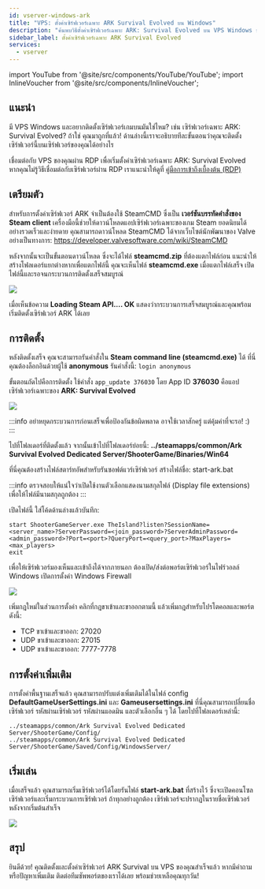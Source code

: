 ```yaml
---
id: vserver-windows-ark
title: "VPS: ตั้งค่าเซิร์ฟเวอร์เฉพาะ ARK Survival Evolved บน Windows"
description: "ค้นพบวิธีตั้งค่าเซิร์ฟเวอร์เฉพาะ ARK: Survival Evolved บน VPS Windows ของคุณอย่างรวดเร็วและง่ายดาย → เรียนรู้เพิ่มเติมตอนนี้"
sidebar_label: ตั้งค่าเซิร์ฟเวอร์เฉพาะ ARK Survival Evolved
services:
  - vserver
---
```


import YouTube from '@site/src/components/YouTube/YouTube';
import InlineVoucher from '@site/src/components/InlineVoucher';


## แนะนำ
มี VPS Windows และอยากติดตั้งเซิร์ฟเวอร์เกมบนมันใช่ไหม? เช่น เซิร์ฟเวอร์เฉพาะ ARK: Survival Evolved? ถ้าใช่ คุณมาถูกที่แล้ว! ด้านล่างนี้เราจะอธิบายทีละขั้นตอนว่าคุณจะติดตั้งเซิร์ฟเวอร์นี้บนเซิร์ฟเวอร์ของคุณได้อย่างไร

<YouTube videoId="YOz_SqsUkg4" imageSrc="https://screensaver01.zap-hosting.com/index.php/s/Tde2kaHrjgtMd3H/preview" title="ตั้งค่าเซิร์ฟเวอร์เฉพาะ ARK: Survival Evolved บน VPS Windows" description="รู้สึกเข้าใจมากขึ้นเมื่อเห็นของจริง? เราจัดให้! ดำดิ่งสู่คลิปวิดีโอของเราที่อธิบายทุกอย่างให้คุณ ไม่ว่าคุณจะรีบหรือชอบเรียนรู้แบบสนุก ๆ!"/>

เชื่อมต่อกับ VPS ของคุณผ่าน RDP เพื่อเริ่มตั้งค่าเซิร์ฟเวอร์เฉพาะ ARK: Survival Evolved หากคุณไม่รู้วิธีเชื่อมต่อกับเซิร์ฟเวอร์ผ่าน RDP เราแนะนำให้ดูที่ [คู่มือการเข้าถึงเบื้องต้น (RDP)](vserver-windows-userdp.md)

<InlineVoucher />

## เตรียมตัว

สำหรับการตั้งค่าเซิร์ฟเวอร์ ARK จำเป็นต้องใช้ SteamCMD ซึ่งเป็น **เวอร์ชันบรรทัดคำสั่งของ Steam client** เครื่องมือนี้ช่วยให้ดาวน์โหลดแอปเซิร์ฟเวอร์เฉพาะของเกม Steam ยอดนิยมได้อย่างรวดเร็วและง่ายดาย คุณสามารถดาวน์โหลด SteamCMD ได้จากเว็บไซต์นักพัฒนาของ Valve อย่างเป็นทางการ: https://developer.valvesoftware.com/wiki/SteamCMD

หลังจากนั้นจะเป็นขั้นตอนดาวน์โหลด ซึ่งจะได้ไฟล์ **steamcmd.zip** ที่ต้องแตกไฟล์ก่อน แนะนำให้สร้างโฟลเดอร์แยกต่างหากเพื่อแตกไฟล์นี้ คุณจะเห็นไฟล์ **steamcmd.exe** เมื่อแตกไฟล์เสร็จ เปิดไฟล์นี้และรอจนกระบวนการติดตั้งเสร็จสมบูรณ์

![](https://screensaver01.zap-hosting.com/index.php/s/67Prbs9CKEo4tfG/preview)

เมื่อเห็นข้อความ **Loading Steam API.... OK** แสดงว่ากระบวนการเสร็จสมบูรณ์และคุณพร้อมเริ่มติดตั้งเซิร์ฟเวอร์ ARK ได้เลย



## การติดตั้ง

หลังติดตั้งเสร็จ คุณจะสามารถรันคำสั่งใน **Steam command line (steamcmd.exe)** ได้ ที่นี่คุณต้องล็อกอินด้วยผู้ใช้ **anonymous** รันคำสั่งนี้: `login anonymous`

ขั้นตอนถัดไปคือการติดตั้ง ใช้คำสั่ง `app_update 376030` โดย App ID **376030** คือแอปเซิร์ฟเวอร์เฉพาะของ **ARK: Survival Evolved**

![](https://screensaver01.zap-hosting.com/index.php/s/37YL4YgiL4EogS6/preview)



:::info
อย่าหยุดกระบวนการก่อนเสร็จเพื่อป้องกันข้อผิดพลาด อาจใช้เวลาสักครู่ แต่คุ้มค่าที่จะรอ! :)
:::



ไปที่โฟลเดอร์ที่ติดตั้งแล้ว จากนั้นเข้าไปที่โฟลเดอร์ย่อยนี้: **../steamapps/common/Ark Survival Evolved Dedicated Server/ShooterGame/Binaries/Win64**

ที่นี่คุณต้องสร้างไฟล์สตาร์ทอัพสำหรับรันซอฟต์แวร์เซิร์ฟเวอร์ สร้างไฟล์ชื่อ: start-ark.bat

:::info
ตรวจสอบให้แน่ใจว่าเปิดใช้งานตัวเลือกแสดงนามสกุลไฟล์ (Display file extensions) เพื่อให้ไฟล์มีนามสกุลถูกต้อง
:::

เปิดไฟล์นี้ ใส่โค้ดด้านล่างแล้วบันทึก:

```
start ShooterGameServer.exe TheIsland?listen?SessionName=<server_name>?ServerPassword=<join_password>?ServerAdminPassword=<admin_password>?Port=<port>?QueryPort=<query_port>?MaxPlayers=<max_players>
exit
```



เพื่อให้เซิร์ฟเวอร์มองเห็นและเข้าถึงได้จากภายนอก ต้องเปิด/ส่งต่อพอร์ตเซิร์ฟเวอร์ในไฟร์วอลล์ Windows เปิดการตั้งค่า Windows Firewall

![](https://screensaver01.zap-hosting.com/index.php/s/WxKJRKAPf9dXwFF/preview)


เพิ่มกฎใหม่ในส่วนการตั้งค่า คลิกที่กฎขาเข้าและขาออกตามนี้ แล้วเพิ่มกฎสำหรับโปรโตคอลและพอร์ตดังนี้:

- TCP ขาเข้าและขาออก: 27020
- UDP ขาเข้าและขาออก: 27015
- UDP ขาเข้าและขาออก: 7777-7778



## การตั้งค่าเพิ่มเติม

การตั้งค่าพื้นฐานเสร็จแล้ว คุณสามารถปรับแต่งเพิ่มเติมได้ในไฟล์ config **DefaultGameUserSettings.ini** และ **Gameusersettings.ini** ที่นี่คุณสามารถเปลี่ยนชื่อเซิร์ฟเวอร์ รหัสผ่านเซิร์ฟเวอร์ รหัสผ่านแอดมิน และตัวเลือกอื่น ๆ ได้ โดยไปที่โฟลเดอร์เหล่านี้:

```
../steamapps/common/Ark Survival Evolved Dedicated Server/ShooterGame/Config/
../steamapps/common/Ark Survival Evolved Dedicated Server/ShooterGame/Saved/Config/WindowsServer/
```



## เริ่มเล่น

เมื่อเสร็จแล้ว คุณสามารถเริ่มเซิร์ฟเวอร์ได้โดยรันไฟล์ **start-ark.bat** ที่สร้างไว้ ซึ่งจะเปิดคอนโซลเซิร์ฟเวอร์และเริ่มกระบวนการเซิร์ฟเวอร์ ถ้าทุกอย่างถูกต้อง เซิร์ฟเวอร์จะปรากฏในรายชื่อเซิร์ฟเวอร์หลังจากเริ่มต้นสำเร็จ

![](https://screensaver01.zap-hosting.com/index.php/s/SkjP94KCa9YnJXn/preview)


## สรุป

ยินดีด้วย! คุณติดตั้งและตั้งค่าเซิร์ฟเวอร์ ARK Survival บน VPS ของคุณสำเร็จแล้ว หากมีคำถามหรือปัญหาเพิ่มเติม ติดต่อทีมซัพพอร์ตของเราได้เลย พร้อมช่วยเหลือคุณทุกวัน!

<InlineVoucher />
